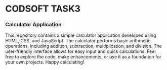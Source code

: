 # CODSOFT TASK3
### Calculator Application
This repository contains a simple calculator application developed using HTML, CSS, and JavaScript. The calculator performs basic arithmetic operations, including addition, subtraction, multiplication, and division. The user-friendly interface allows for easy input and quick calculations. Feel free to explore the code, make enhancements, or use it as a foundation for your own projects. Happy calculating!
